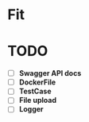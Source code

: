 # Fit



# TODO

- [ ] **Swagger API docs**
- [ ] **DockerFile**
- [ ] **TestCase**
- [ ] **File upload**
- [ ] **Logger**